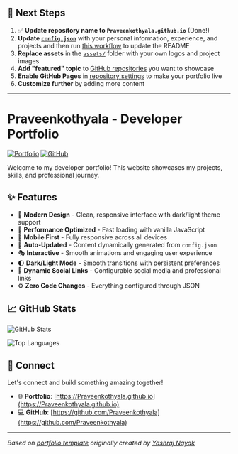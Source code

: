## 🚀 Next Steps

1. ✅ **Update repository name to `Praveenkothyala.github.io`** (Done!)
2. **Update [`config.json`](https://github.com/Praveenkothyala/Praveenkothyala.github.io/blob/main/config.json)** with your personal information, experience, and projects and then run [this workflow](https://github.com/Praveenkothyala/Praveenkothyala.github.io/actions/workflows/update-readme.yml) to update the README
3. **Replace assets** in the [`assets/`](https://github.com/Praveenkothyala/Praveenkothyala.github.io/tree/main/assets/) folder with your own logos and project images
4. **Add "featured" topic** to [GitHub repositories](https://github.com/Praveenkothyala?tab=repositories) you want to showcase
5. **Enable GitHub Pages** in [repository settings](https://github.com/Praveenkothyala/Praveenkothyala.github.io/settings/pages) to make your portfolio live
6. **Customize further** by adding more content

---

# Praveenkothyala - Developer Portfolio

<div align="left">
  
[![Portfolio](https://img.shields.io/badge/🌐_Visit_Portfolio-Live-brightgreen?style=for-the-badge)](https://Praveenkothyala.github.io)
[![GitHub](https://img.shields.io/badge/GitHub-Profile-181717?style=for-the-badge&logo=github)](https://github.com/Praveenkothyala)

</div>

Welcome to my developer portfolio! This website showcases my projects, skills, and professional journey.

## ✨ Features

- 🎨 **Modern Design** - Clean, responsive interface with dark/light theme support
- 🚀 **Performance Optimized** - Fast loading with vanilla JavaScript
- 📱 **Mobile First** - Fully responsive across all devices
- 🔄 **Auto-Updated** - Content dynamically generated from `config.json`
- 🎭 **Interactive** - Smooth animations and engaging user experience
- 🌓 **Dark/Light Mode** - Smooth transitions with persistent preferences
- 🔗 **Dynamic Social Links** - Configurable social media and professional links
- ⚙️ **Zero Code Changes** - Everything configured through JSON

## 📈 GitHub Stats

<div align="left">

![GitHub Stats](https://github-readme-stats.vercel.app/api?username=Praveenkothyala&theme=dark&hide_border=true&include_all_commits=true&count_private=true)

![Top Languages](https://github-readme-stats.vercel.app/api/top-langs/?username=Praveenkothyala&theme=dark&hide_border=true&include_all_commits=true&count_private=true&layout=compact)

</div>

## 🤝 Connect

Let's connect and build something amazing together!

- 🌐 **Portfolio**: [https://Praveenkothyala.github.io](https://Praveenkothyala.github.io)
- 💻 **GitHub**: [https://github.com/Praveenkothyala](https://github.com/Praveenkothyala)

---

*Based on [portfolio template](https://github.com/yashrajnayak/developer-portfolio) originally created by [Yashraj Nayak](https://github.com/yashrajnayak)*